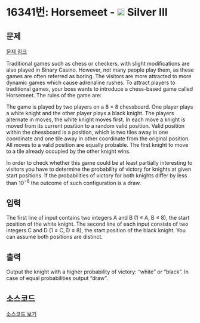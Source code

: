 # 16341번: Horsemeet - <img src="https://static.solved.ac/tier_small/8.svg" style="height:20px" /> Silver III

<!-- performance -->

<!-- 문제 제출 후 깃허브에 푸시를 했을 때 제출한 코드의 성능이 입력될 공간입니다.-->

<!-- end -->

## 문제

[문제 링크](https://boj.kr/16341)


<p>Traditional games such as chess or checkers, with slight modifications are also played in Binary Casino. However, not many people play them, as these games are often referred as boring. The visitors are more attracted to more dynamic games which cause adrenaline rushes. To attract players to traditional games, your boss wants to introduce a chess-based game called Horsemeet. The rules of the game are:</p>

<p>The game is played by two players on a 8 × 8 chessboard. One player plays a white knight and the other player plays a black knight. The players alternate in moves, the white knight moves first. In each move a knight is moved from its current position to a random valid position. Valid position within the chessboard is a position, which is two tiles away in one coordinate and one tile away in other coordinate from the original position. All moves to a valid position are equally probable. The first knight to move to a tile already occupied by the other knight wins.</p>

<p>In order to check whether this game could be at least partially interesting to visitors you have to determine the probability of victory for knights at given start positions. If the probabilities of victory for both knights differ by less than 10<sup>−6</sup> the outcome of such configuration is a draw.</p>



## 입력


<p>The first line of input contains two integers A and B (1 ≤ A, B ≤ 8), the start position of the white knight. The second line of each input consists of two integers C and D (1 ≤ C, D ≤ 8), the start position of the black knight. You can assume both positions are distinct.</p>



## 출력


<p>Output the knight with a higher probability of victory: “white” or “black”. In case of equal probabilities output “draw”.</p>



## 소스코드

[소스코드 보기](Main.java)